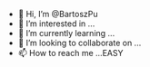 - 👋 Hi, I’m @BartoszPu
- 👀 I’m interested in ...
- 🌱 I’m currently learning ...
- 💞️ I’m looking to collaborate on ...
- 📫 How to reach me ...EASY

<!---
BartoszPu/BartoszPu is a ✨ special ✨ repository  `README.md`.
You can click the link to take a look at My DirTy liFE
